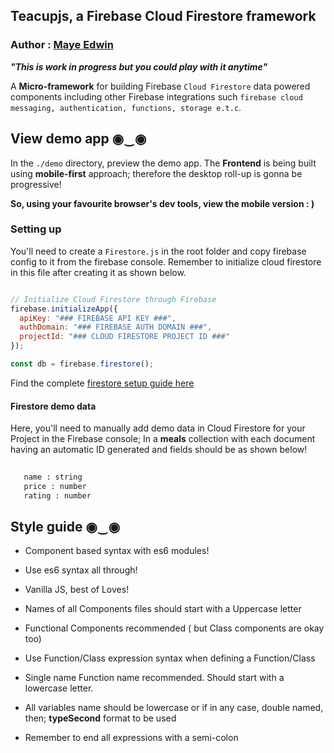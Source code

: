 ## Teacupjs, a Firebase Cloud Firestore framework

### Author : [Maye Edwin](https://twitter.com/mayeedwin1)

***"This is work in progress but you could play with it anytime"***

A **Micro-framework** for building Firebase `Cloud Firestore` data powered components
including other Firebase integrations such `firebase cloud messaging, authentication, functions, storage e.t.c`.

## View demo app ◉‿◉

In the `./demo` directory, preview the demo app. The **Frontend** is being built using
**mobile-first** approach; therefore the desktop roll-up is gonna be progressive!

**So, using your favourite browser's dev tools, view the mobile version : )**

### Setting up

You'll need to create a `Firestore.js` in the root folder and copy firebase
config to it from the firebase console. Remember to initialize cloud firestore in this file after creating it
as shown below.

```javascript

// Initialize Cloud Firestore through Firebase
firebase.initializeApp({
  apiKey: "### FIREBASE API KEY ###",
  authDomain: "### FIREBASE AUTH DOMAIN ###",
  projectId: "### CLOUD FIRESTORE PROJECT ID ###"
});

const db = firebase.firestore();

```

Find the complete [firestore setup guide here](https://firebase.google.com/docs/firestore/quickstart)

#### Firestore demo data

Here, you'll need to manually add demo data in Cloud Firestore for your Project in the 
Firebase console; In a **meals** collection with each document having an automatic ID generated and fields should be as shown below!

```bash
   
   name : string
   price : number
   rating : number

```

## Style guide ◉‿◉

- Component based syntax with es6 modules!

- Use es6 syntax all through!

- Vanilla JS, best of Loves!

- Names of all Components files should start with a Uppercase letter

- Functional Components recommended ( but Class components are okay too)

- Use Function/Class expression syntax when defining a Function/Class

- Single name Function name recommended. Should start with a lowercase letter.

- All variables name should be lowercase or if in any case, double named, then; **typeSecond** format to be used

- Remember to end all expressions with a semi-colon
